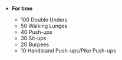 - **For time**

  - 100 Double Unders
  - 50 Walking Lunges
  - 40 Push-ups
  - 30 Sit-ups
  - 20 Burpees
  - 10 Handstand Push-ups/Pike Push-ups
